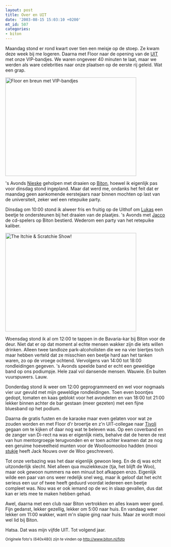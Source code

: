 ```yaml
---
layout: post
title: Over en UIT
date: '2003-08-15 15:03:10 +0200'
mt_id: 507
categories:
- biton
---
```

Maandag stond er rond kwart over tien een meisje op de stoep. Ze kwam deze week bij me logeren. Daarna met Floor naar de opening van de <a href="http://www.introductie-utrecht.nl/">UIT</a> met onze VIP-bandjes. We waren ongeveer 40 minuten te laat, maar we werden als ware celebrities naar onze plaatsen op de eerste rij geleid. Wat een grap.

<img src="{{ site.url }}/images/uit2003-1.jpg" style="width:410px;height:308px;" alt="Floor en breun met VIP-bandjes" />

's Avonds <a href="http://www.livejournal.com/users/nieske/">Nieske</a> geholpen met draaien op <a href="http://www.biton.nl/">Biton</a>, hoewel ik eigenlijk pas voor dinsdag stond ingepland. Maar dat werd me, ondanks het feit dat er maandag geen aankomende eerstejaars naar binnen mochten op last van de universiteit, zeker wel een retepuike party.

Dinsdag om 10:00 stond ik alweer fris en fruitig op de Uithof om <a href="http://www.livejournal.com/users/lukazz/">Lukas</a> een beetje te ondersteunen bij het draaien van de plaatjes. 's Avonds met <a href="http://magazine.zomp.nl/get.php?userid=5">Jacco</a> de cd-spelers op Biton bestierd. Wederom een party van het retepuike kaliber.

<img src="{{ site.url }}/images/uit2003-2.jpg" style="width:410px;height:308px;" alt="The Itchie & Scratchie Show!" />

Woensdag stond ik al om 12:00 te tappen in de Bavaria-kar bij Biton voor de deur. Niet dat er op dat moment al echte mensen wakker zijn die iets willen drinken. Alleen twee tandloze park-alcoholisten die we na vier biertjes toch maar hebben verteld dat ze misschien een beetje hard aan het tanken waren, zo op de vroege ochtend. Vervolgens van 14:00 tot 18:00 rondleidingen gegeven. 's Avonds speelde band er echt een geweldige band op ons podiumpje. Hele zaal vol dansende mensen. Wauwie. En buiten vuurspuwers. Lauw.

Donderdag stond ik weer om 12:00 geprogrammeerd en wel voor nogmaals vier uur gevuld met mijn geweldige rondleidingen. Toen even boontjes gedopt, tomaten en kaas geblokt voor het avondeten en van 18:00 tot 21:00 lekker binnen achter de bar gestaan (meer gezeten) met een fijne bluesband op het podium.

Daarna de gratis fusten en de karaoke maar even gelaten voor wat ze zouden worden en met Floor d'r broertje en z'n UIT-collegae naar <a href="http://www.tivoli.nl/">Tivoli</a> gegaan om te kijken of daar nog wat te beleven was. Op een coverband en de zanger van Di-rect na was er eigenlijk niets, behalve dat de heren de rest van hun mentorgroepje terugvonden en er toen achter kwamen dat ze nog een geruime hoeveelheid munten voor de Woolloomooloo hadden (mooi <a href="http://www.jacknouws.nl/fictie/Traj03Woo.html">stukje</a> heeft Jack Nouws over de Woo geschreven).

Tot onze verbazing was het daar eigenlijk gewoon leeg. En de dj was echt uitzonderlijk slecht. Niet alleen qua muziekkeuze (tja, het blijft de Woo), maar ook gewoon nummers na een minuut bot afkappen enzo. Eigenlijk wilde een paar van ons weer redelijk snel weg, maar ik geloof dat het echt serieus een uur of twee heeft geduurd voordat iedereen een beetje compleet was. Nou was er ook iemand op de wc in slaap gevallen, dus dat kan er iets mee te maken hebben gehad.

Awel, daarna met een club naar Biton vertrokken en alles kwam weer goed. Fijn gedanst, lekker gezellig, lekker om 5:00 naar huis. En vandaag weer lekker om 11:00 wakker, want m'n slapie ging naar huis. Maar ze wordt mooi wel lid bij Biton.

Hatsa. Dat was mijn vijfde UIT. Tot volgend jaar.

<small>Originele foto's (640x480) zijn te vinden op <a href="http://www.biton.nl/foto">http://www.biton.nl/foto</a></small>
